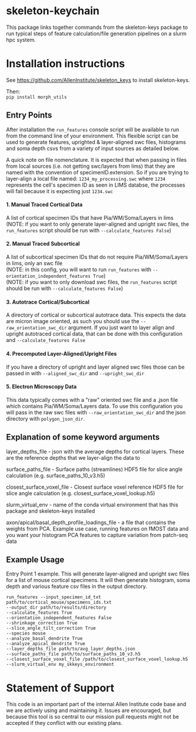 # skeleton-keychain
This package links together commands from the skeleton-keys package to run typical steps of feature calculation/file generation pipelines on a slurm
hpc system. 

Installation instructions
=========================
See https://github.com/AllenInstitute/skeleton_keys
to install skeleton-keys.    
  
Then:  
`pip install morph_utils`  


## Entry Points
After installation the `run_features`  console script will be available to run from the command line of your environment. 
This flexible script can be used to generate features, uprighted & layer-aligned swc files, histograms and soma depth 
csvs from a variety of input sources as detailed below.   

A quick note on file nomenclature. It is expected that when passing in files from local sources (i.e. not getting swc/layers from lims) that they
are named with the convention of specimenID.extension.  So if you are 
trying to layer-align a local file named: `1234_my_processing.swc` where `1234` represents the cell's specimen ID as seen in
LIMS databse, the processes will fail because it is expecting just `1234.swc`  



#### 1. Manual Traced Cortical Data 
A list of cortical specimen IDs that have Pia/WM/Soma/Layers in lims  
    (NOTE: if you want to only generate layer-aligned and upright swc files, the `run_features` script should be run with `--calculate_features False`)
    
    
#### 2. Manual Traced Subcortical
A list of subcortical specimen IDs that do not require Pia/WM/Soma/Layers in lims, only an swc file   
  (NOTE: in this config, you will want to run `run_features` with `--orientation_independent_features True`)  
  (NOTE: if you want to only download swc files, the `run_features` script should be run with `--calculate_features False`)
  
  
#### 3. Autotrace  Cortical/Subcortical
A directory of cortical or subcortical autotrace data. This expects the data are micron image oriented, as such 
you should use the `--raw_orientation_swc_dir` argument. If you just want to layer align
and upright autotraced cortical data, that can be done with this configuration
and `--calculate_features False`


  
#### 4. Precomputed Layer-Aligned/Upright Files  
If you have a directory of upright and layer aligned swc files those can be passed 
in with `--aligned_swc_dir` and `--upright_swc_dir`
  
#### 5. Electron Microscopy Data 
This data typically comes with a "raw" oriented swc file and a .json file which contains Pia/WM/Soma/Layers
data. To use this configuration you will pass in the raw swc files with `--raw_orientation_swc_dir` and 
the json directory with `polygon_json_dir`. 
  

## Explanation of some keyword arguments

layer_depths_file - json with the average depths for cortical layers. These are the reference depths that we layer-align the data to   
 
surface_paths_file - Surface paths (streamlines) HDF5 file for slice angle calculation (e.g. surface_paths_10_v3.h5)  
  
closest_surface_voxel_file - Closest surface voxel reference HDF5 file for slice angle calculation (e.g. closest_surface_voxel_lookup.h5)  
  
slurm_virtual_env - name of the conda virtual environment that has this package and skeleton-keys installed  
 
axon/apical/basal_depth_profile_loadings_file - a file that contains the weights from PCA. Example use case, running features 
on fMOST data and you want your histogram PCA features to capture variation from patch-seq data 


## Example Usage
Entry Point 1 example. This will generate layer-aligned and upright swc files for
a list of mouse cortical specimens. It will then generate histogram, soma depth and various
feature csv files in the output directory.

```
run_features --input_specimen_id_txt path/to/cortical_mouse/specimens_ids.txt 
--output_dir path/to/results/directory
--calculate_features True
--orientation_independent_features False
--shrinkage_correction True
--slice_angle_tilt_correction True
--species mouse
--analyze_basal_dendrite True
--analyze_apical_dendrite True
--layer_depths_file path/to/avg_layer_depths.json
--surface_paths_file path/to/surface_paths_10_v3.h5
--closest_surface_voxel_file /path/to/closest_surface_voxel_lookup.h5
--slurm_virtual_env my_skkeys_environment
```
Statement of Support
====================
This code is an important part of the internal Allen Institute code base and we are actively using and maintaining it. Issues are encouraged, but because this tool is so central to our mission pull requests might not be accepted if they conflict with our existing plans.